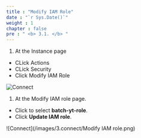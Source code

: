 ```yaml
---
title : "Modify IAM Role"
date : "`r Sys.Date()`"
weight : 1
chapter : false
pre : " <b> 3.1. </b> "
---
```


1. At the Instance page
  + CLick Actions
  + CLick Security
  + Click Modify IAM Role
   
![Connect](/images/3.connect/Actions.png)

1. At the Modify IAM role page.
  + Click to select **batch-yt-role**.
  + Click **Update IAM role**.


![Connect](/images/3.connect/Modify IAM role.png)